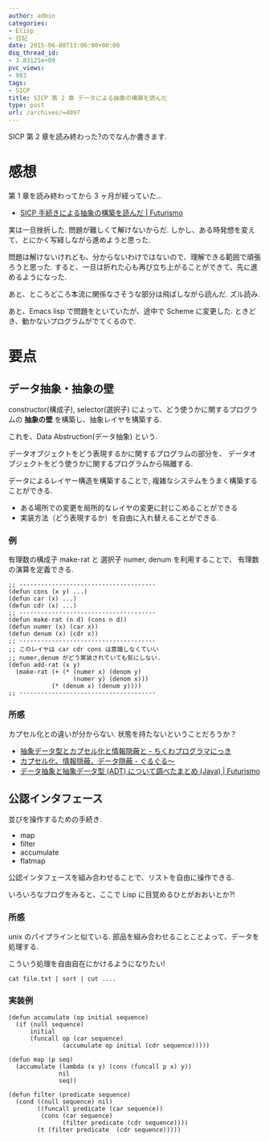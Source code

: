 ```yaml
---
author: admin
categories:
- Elisp
- 日記
date: 2015-06-08T13:06:00+00:00
dsq_thread_id:
- 3.83125e+09
pvc_views:
- 983
tags:
- SICP
title: SICP 第 2 章 データによる抽象の構築を読んだ
type: post
url: /archives/=4097
---
```


SICP 第 2 章を読み終わった?のでなんか書きます.

感想
====

第 1 章を読み終わってから 3 ヶ月が経っていた...

-   [SICP 手続きによる抽象の構築を読んだ |
    Futurismo](http://futurismo.biz/archives/3026)

実は一旦挫折した. 問題が難しくて解けないからだ.
しかし、ある時発想を変えて、とにかく写経しながら進めようと思った.

問題は解けないけれども、分からないわけではないので、理解できる範囲で頑張ろうと思った.
すると、一旦は折れた心も再び立ち上がることができて、先に進めるようになった.

あと、ところどころ本流に関係なさそうな部分は飛ばしながら読んだ.
ズル読み.

あと、Emacs lisp で問題をといていたが、途中で Scheme に変更した.
ときどき、動かないプログラムがでてくるので.

要点
====

データ抽象・抽象の壁
--------------------

constructor(構成子), selector(選択子)
によって、どう使うかに関するプログラムの **抽象の壁**
を構築し、抽象レイヤを構築する.

これを、Data Abstruction(データ抽象) という.

データオブジェクトをどう表現するかに関するプログラムの部分を、
データオブジェクトをどう使うかに関するプログラムから隔離する.

データによるレイヤー構造を構築することで,
複雑なシステムをうまく構築することができる.

-   ある場所での変更を局所的なレイヤの変更に封じこめることができる
-   実装方法（どう表現するか）を自由に入れ替えることができる.

### 例

有理数の構成子 make-rat と 選択子 numer, denum を利用することで、
有理数の演算を定義できる.

``` {.commonlisp}
;; --------------------------------------
(defun cons (x y) ...)
(defun car (x) ...)
(defun cdr (x) ...)
;; --------------------------------------
(defun make-rat (n d) (cons n d))
(defun numer (x) (car x))
(defun denum (x) (cdr x))
;; --------------------------------------
;; このレイヤは car cdr cons は意識しなくていい
;; numer,denum がどう実装されていても気にしない.
(defun add-rat (x y)
  (make-rat (+ (* (numer x) (denom y)
                  (numer y) (denom x)))
            (* (denum x) (denum y))))
;; --------------------------------------
```

### 所感

カプセル化との違いが分からない. 状態を持たないということだろうか？

-   [抽象データ型とカプセル化と情報隠蔽と -
    ちくわプログラマにっき](http://d.hatena.ne.jp/thata/20050114/p4)
-   [カプセル化、情報隠蔽、データ隠蔽 -
    ぐるぐる～](http://bleis-tift.hatenablog.com/entry/20090201/1233426011)
-   [データ抽象と抽象データ型 (ADT) について調べたまとめ (Java) |
    Futurismo](http://futurismo.biz/archives/2730)

公認インタフェース　
--------------------

並びを操作するための手続き.

-   map
-   filter
-   accumulate
-   flatmap

公認インタフェースを組み合わせることで、リストを自由に操作できる.

いろいろなブログをみると、ここで Lisp に目覚めるひとがおおいとか?!

### 所感

unix のパイプラインと似ている.
部品を組み合わせることことよって、データを処理する.

こういう処理を自由自在にかけるようになりたい!

``` {.text}
cat file.txt | sort | cut ....
```

### 実装例

``` {.commonlisp}
(defun accumulate (op initial sequence)
  (if (null sequence)
      initial
      (funcall op (car sequence)
               (accumulate op initial (cdr sequence)))))

(defun map (p seq)
  (accumulate (lambda (x y) (cons (funcall p x) y))
              nil
              seq))

(defun filter (predicate sequence)
  (cond ((null sequence) nil)
        ((funcall predicate (car sequence))
         (cons (car sequence)
               (filter predicate (cdr sequence))))
        (t (filter predicate  (cdr sequence)))))
```
